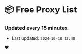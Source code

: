 # :package: Free Proxy List
### Updated every 15 minutes.

- Last updated: `2024-10-10 13:48`

:heart:
